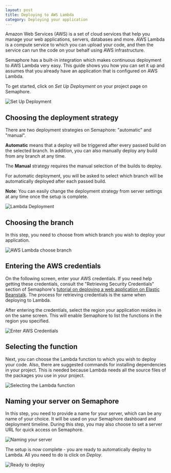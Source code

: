```yaml
---
layout: post
title: Deploying to AWS Lambda
category: Deploying your application
---
```


Amazon Web Services (AWS) is a set of cloud services that help you manage your
web applications, servers, databases and more. AWS Lambda is a compute service
to which you can upload your code, and then the service can run the code on
your behalf using AWS infrastructure.

Semaphore has a built-in integration which makes continuous deployment to AWS
Lambda very easy. This guide shows you how you can set it up and assumes that
you already have an application that is configured on AWS Lambda.

To get started, click on _Set Up Deployment_ on your project page on Semaphore.

<img src="https://d2l3jyjp24noqc.cloudfront.net/uploads/image/img/256/Screen_Shot_2015-12-16_at_4.20.48_PM.png"
alt="Set Up Deployment" class="img-responsive img-bordered">

## Choosing the deployment strategy

There are two deployment strategies on Semaphore: "automatic" and "manual".

**Automatic** means that a deploy will be triggered after every passed build on
the selected branch. In addition, you can also manually deploy any build from
any branch at any time.

The **Manual** strategy requires the manual selection of the builds to deploy.

For automatic deployment, you will be asked to select which branch will be
automatically deployed after each passed build.

**Note**: You can easily change the deployment strategy from server settings at
any time once the setup is complete.

<img src="https://d2l3jyjp24noqc.cloudfront.net/uploads/image/img/221/Screen_Shot_2015-12-11_at_9.24.17_AM.png"
alt="Lambda Deployment " class="img-responsive img-bordered">

## Choosing the branch

In this step, you need to choose from which branch you wish to deploy your
application.

<img src="https://d2l3jyjp24noqc.cloudfront.net/uploads/image/img/223/Screen_Shot_2015-12-11_at_9.24.29_AM.png"
alt="AWS Lambda choose branch" class="img-responsive img-bordered">

## Entering the AWS credentials

On the following screen, enter your AWS credentials. If you need help getting
these credentials, consult the "Retrieving Security Credentials" section of
Semaphore's <a href="https://semaphoreci.com/community/tutorials/how-to-deploy-a-ruby-on-rails-application-to-elastic-beanstalk-with-semaphore" alt="How to Deploy a Ruby on Rails Application to Elastic Beanstalk with Semaphore">
tutorial on deploying a web application on Elastic Beanstalk</a>. The process for
retrieving credentials is the same when deploying to Lambda.

After entering the credentials, select the region your application resides in
on the same screen. This will enable Semaphore to list the functions in the
region you specified.

<img src="https://d2l3jyjp24noqc.cloudfront.net/uploads/image/img/224/Screen_Shot_2015-12-11_at_9.24.55_AM.png"
alt="Enter AWS Credentials" class="img-responsive img-bordered">

## Selecting the function

Next, you can choose the Lambda function to which you wish to deploy your code.
Also, there are suggested commands for installing dependencies in your project.
This is needed because Lambda needs all the source files of the packages you
use in your project.

<img src="https://d2l3jyjp24noqc.cloudfront.net/uploads/image/img/225/Screen_Shot_2015-12-11_at_9.25.29_AM.png"
alt="Selecting the Lambda function" class="img-responsive img-bordered">

## Naming your server on Semaphore

In this step, you need to provide a name for your server, which can be any name
of your choice. It will be used on your Semaphore dashboard and deployment
timeline. During this step, you may also choose to set a server URL for quick
access on Semaphore.

<img src="https://d2l3jyjp24noqc.cloudfront.net/uploads/image/img/226/Screen_Shot_2015-12-11_at_9.26.02_AM.png"
alt="Naming your server" class="img-responsive img-bordered">

The setup is now complete - you are ready to automatically deploy to Lambda.
All you need to do is click on _Deploy_.

<img src="https://d2l3jyjp24noqc.cloudfront.net/uploads/image/img/227/Screen_Shot_2015-12-11_at_9.26.14_AM.png"
alt="Ready to deploy" class="img-responsive img-bordered">
